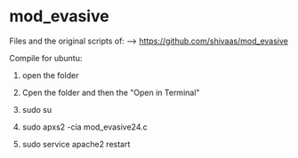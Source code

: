 # mod_evasive

Files and the original scripts of: --> https://github.com/shivaas/mod_evasive

Compile for ubuntu:

1) open the folder

2) Cpen the folder and then the "Open in Terminal"

3) sudo su

4) sudo apxs2 -cia mod_evasive24.c

5) sudo service apache2 restart
